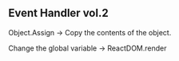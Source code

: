## Event Handler vol.2

Object.Assign → Copy the contents of the object.

Change the global variable → ReactDOM.render
